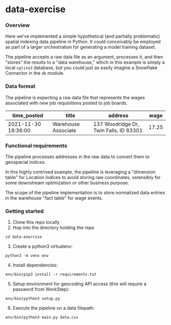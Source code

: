 # data-exercise
### Overview
Here we've implemented a simple hypothetical (and partially problematic) spatial indexing data pipeline in Python.
It could conceivably be employed as part of a larger orchestration for generating a model training dataset.

The pipeline accepts a raw data file as an argument, processes it, and then "stores" the results to a "data warehouse,"
which in this example is simply a local `sqlite3` database, but you could just as easily imagine a Snowflake Connector
in the `db` module.

### Data format
The pipeline is expecting a raw data file that represents the wages associated with new job requisitions posted to job boards.

|time_posted|title|address|wage|
|--|--|--|--|
|2021-11-30 18:36:00|Warehouse Associate|137 Woodridge Dr, Twin Falls, ID 83301|17.25|

### Functional requirements
The pipeline processes addresses in the raw data to convert them to geospacial indices.

In this highly contrived example, the pipeline is leveraging a "dimension table" for Location Indices to avoid storing raw
coordinates, ostensibly for some downstream optimization or other business purpose.

The scope of the pipeline implementation is to store normalized data entries in the warehouse "fact table" for wage events.

### Getting started
1. Clone this repo locally
2. Hop into the directory holding the repo
```
cd data-exercise
```
3. Create a python3 virtualenv:
```
python3 -m venv env
```
4. Install dependencies:
```
env/bin/pip3 install -r requirements.txt
```
5. Setup environment for geocoding API access (this will require a password from WorkStep):
```
env/bin/python3 setup.py
```
6. Execute the pipeline on a data filepath:
```
env/bin/python3 main.py data.csv
```
